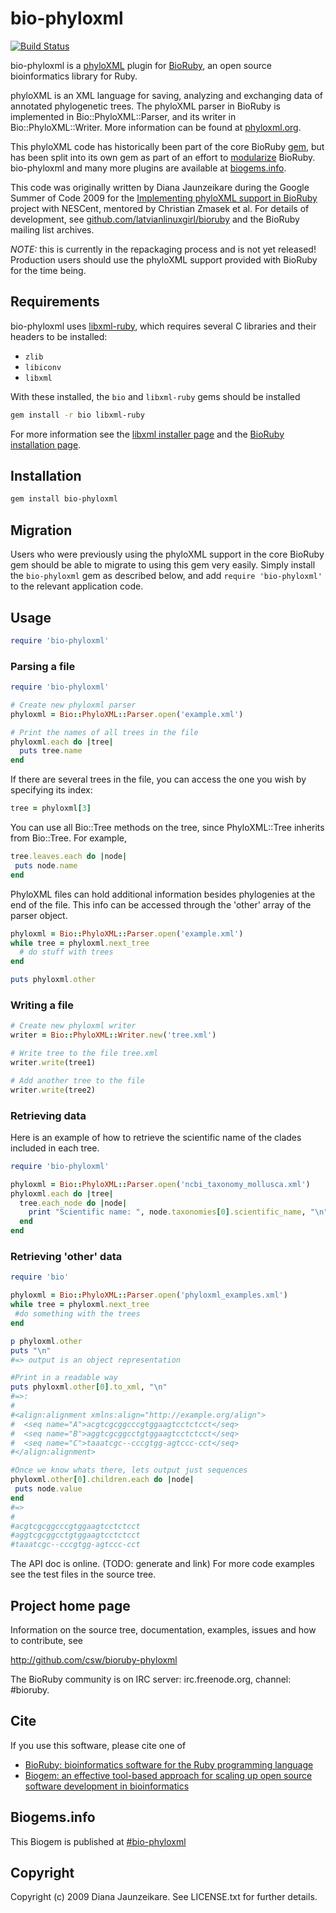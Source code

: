 # bio-phyloxml

[![Build Status](https://secure.travis-ci.org/csw/bioruby-phyloxml.png)](http://travis-ci.org/bioruby/bioruby-phyloxml)

bio-phyloxml is a [phyloXML](http://www.phyloxml.org/) plugin for
[BioRuby](http://bioruby.open-bio.org/), an open source bioinformatics
library for Ruby.

phyloXML is an XML language for saving, analyzing and exchanging data
of annotated phylogenetic trees. The phyloXML parser in BioRuby is
implemented in Bio::PhyloXML::Parser, and its writer in
Bio::PhyloXML::Writer.  More information can be found at
[phyloxml.org](http://www.phyloxml.org).

This phyloXML code has historically been part of the core BioRuby
[gem](https://github.com/bioruby/bioruby), but has been split into its
own gem as part of an effort to
[modularize](http://bioruby.open-bio.org/wiki/Plugins)
BioRuby. bio-phyloxml and many more plugins are available at
[biogems.info](http://www.biogems.info/).

This code was originally written by Diana Jaunzeikare during the
Google Summer of Code 2009 for the
[Implementing phyloXML support in BioRuby](http://informatics.nescent.org/wiki/Phyloinformatics_Summer_of_Code_2009#Implementing_phyloXML_support_in_BioRuby)
project with NESCent, mentored by Christian Zmasek et al. For details
of development, see
[github.com/latvianlinuxgirl/bioruby](https://github.com/latvianlinuxgirl/bioruby)
and the BioRuby mailing list archives.

*NOTE:* this is currently in the repackaging process and is not yet
 released! Production users should use the phyloXML support provided
 with BioRuby for the time being.

## Requirements

bio-phyloxml uses [libxml-ruby](http://xml4r.github.com/libxml-ruby/),
which requires several C libraries and their headers to be installed:
 * `zlib`
 * `libiconv`
 * `libxml`
 
With these installed, the `bio` and `libxml-ruby` gems should be installed

```sh
gem install -r bio libxml-ruby
```

For more information see the
[libxml installer page](http://libxml.rubyforge.org/install.xml) and
the [BioRuby installation page](http://bioruby.open-bio.org/wiki/Installation).


## Installation

```sh
gem install bio-phyloxml
```

## Migration

Users who were previously using the phyloXML support in the core
BioRuby gem should be able to migrate to using this gem very
easily. Simply install the `bio-phyloxml` gem as described below, and
add `require 'bio-phyloxml'` to the relevant application code.

## Usage

```ruby
require 'bio-phyloxml'
```

### Parsing a file

```ruby
require 'bio-phyloxml'

# Create new phyloxml parser
phyloxml = Bio::PhyloXML::Parser.open('example.xml')

# Print the names of all trees in the file
phyloxml.each do |tree|
  puts tree.name
end
```

If there are several trees in the file, you can access the one you wish by specifying its index:

```ruby
tree = phyloxml[3]
```
You can use all Bio::Tree methods on the tree, since PhyloXML::Tree inherits from Bio::Tree. For example, 

```ruby
tree.leaves.each do |node|
 puts node.name
end
```

PhyloXML files can hold additional information besides phylogenies at the end of the file. This info can be accessed through the 'other' array of the parser object.

```ruby
phyloxml = Bio::PhyloXML::Parser.open('example.xml')
while tree = phyloxml.next_tree
  # do stuff with trees
end 

puts phyloxml.other
```

### Writing a file

```ruby
# Create new phyloxml writer
writer = Bio::PhyloXML::Writer.new('tree.xml')

# Write tree to the file tree.xml
writer.write(tree1) 

# Add another tree to the file
writer.write(tree2)
```

### Retrieving data

Here is an example of how to retrieve the scientific name of the clades included in each tree.

```ruby
require 'bio-phyloxml'

phyloxml = Bio::PhyloXML::Parser.open('ncbi_taxonomy_mollusca.xml')
phyloxml.each do |tree|
  tree.each_node do |node|
    print "Scientific name: ", node.taxonomies[0].scientific_name, "\n"
  end
end
```

### Retrieving 'other' data

```ruby
require 'bio'

phyloxml = Bio::PhyloXML::Parser.open('phyloxml_examples.xml')
while tree = phyloxml.next_tree
 #do something with the trees
end

p phyloxml.other
puts "\n"
#=> output is an object representation

#Print in a readable way
puts phyloxml.other[0].to_xml, "\n"
#=>:
#
#<align:alignment xmlns:align="http://example.org/align">
#  <seq name="A">acgtcgcggcccgtggaagtcctctcct</seq>
#  <seq name="B">aggtcgcggcctgtggaagtcctctcct</seq>
#  <seq name="C">taaatcgc--cccgtgg-agtccc-cct</seq>
#</align:alignment>

#Once we know whats there, lets output just sequences
phyloxml.other[0].children.each do |node|
 puts node.value
end
#=>
#
#acgtcgcggcccgtggaagtcctctcct
#aggtcgcggcctgtggaagtcctctcct
#taaatcgc--cccgtgg-agtccc-cct
```

The API doc is online. (TODO: generate and link) For more code
examples see the test files in the source tree.

## Project home page

Information on the source tree, documentation, examples, issues and
how to contribute, see

  http://github.com/csw/bioruby-phyloxml

The BioRuby community is on IRC server: irc.freenode.org, channel: #bioruby.

## Cite

If you use this software, please cite one of
  
* [BioRuby: bioinformatics software for the Ruby programming language](http://dx.doi.org/10.1093/bioinformatics/btq475)
* [Biogem: an effective tool-based approach for scaling up open source software development in bioinformatics](http://dx.doi.org/10.1093/bioinformatics/bts080)

## Biogems.info

This Biogem is published at [#bio-phyloxml](http://biogems.info/index.html)

## Copyright

Copyright (c) 2009 Diana Jaunzeikare. See LICENSE.txt for further details.

